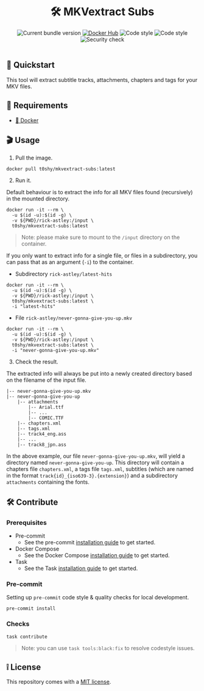 <h1 align="center"> 🛠️ MKVextract Subs </h1>

<div align="center">
    <img src="https://img.shields.io/github/v/release/toshy/mkvextract-subs?label=Release&sort=semver" alt="Current bundle version" />
    <a href="https://hub.docker.com/r/t0shy/mkvextract-subs"><img src="https://img.shields.io/badge/Docker%20Hub-t0shy%2Fmkvextract--subs-blue" alt="Docker Hub" /></a>
    <img src="https://img.shields.io/github/actions/workflow/status/toshy/mkvextract-subs/pylint.yml?branch=main&label=Pylint" alt="Code style">
    <img src="https://img.shields.io/badge/Code%20Style-PEP8-orange.svg" alt="Code style" />
    <img src="https://img.shields.io/github/actions/workflow/status/toshy/mkvextract-subs/security.yml?branch=main&label=Security%20check" alt="Security check" />
    <br /><br />
</div>

## 📝 Quickstart

This tool will extract subtitle tracks, attachments, chapters and tags for your MKV files.

## 🧰 Requirements

* [🐋 Docker](https://docs.docker.com/get-docker/)

## 🎬 Usage

1. Pull the image.

```shell
docker pull t0shy/mkvextract-subs:latest
```

2. Run it.

Default behaviour is to extract the info for all MKV files found (recursively) in the mounted directory.

```shell
docker run -it --rm \
  -u $(id -u):$(id -g) \
  -v ${PWD}/rick-astley:/input \
  t0shy/mkvextract-subs:latest
```

> Note: please make sure to mount to the `/input` directory on the container.

If you only want to extract info for a single file, or files in a subdirectory, you can pass that as an argument (`-i`) to the
container.

* Subdirectory `rick-astley/latest-hits`

```shell
docker run -it --rm \
  -u $(id -u):$(id -g) \
  -v ${PWD}/rick-astley:/input \
  t0shy/mkvextract-subs:latest \
  -i "latest-hits"
```

* File `rick-astley/never-gonna-give-you-up.mkv`

```shell
docker run -it --rm \
  -u $(id -u):$(id -g) \
  -v ${PWD}/rick-astley:/input \
  t0shy/mkvextract-subs:latest \
  -i "never-gonna-give-you-up.mkv"
```

3. Check the result.

The extracted info will always be put into a newly created directory based on the filename of the input file.

```text
|-- never-gonna-give-you-up.mkv
|-- never-gonna-give-you-up
    |-- attachments
        |-- Arial.ttf
        |-- ...
        |-- COMIC.TTF  
    |-- chapters.xml
    |-- tags.xml
    |-- track4_eng.ass
    |-- ...
    |-- track8_jpn.ass
```

In the above example, our file `never-gonna-give-you-up.mkv`, will yield a directory named `never-gonna-give-you-up`.
This directory will contain a chapters file `chapters.xml`, a tags file `tags.xml`, subtitles (which are named in the
format `track{id}_{iso639-3}.{extension}`) and a subdirectory `attachments` containing the fonts.

## 🛠️ Contribute

### Prerequisites

* Pre-commit
    * See the pre-commit [installation guide](https://pre-commit.com/#installation) to get started.
* Docker Compose
    * See the Docker Compose [installation guide](https://docs.docker.com/compose/install/) to get started.
* Task
    * See the Task [installation guide](https://taskfile.dev/installation/) to get started.

### Pre-commit

Setting up `pre-commit` code style & quality checks for local development.

```shell
pre-commit install
```

### Checks

```shell
task contribute
```

> Note: you can use `task tools:black:fix` to resolve codestyle issues.

## ❕ License

This repository comes with a [MIT license](./LICENSE).
